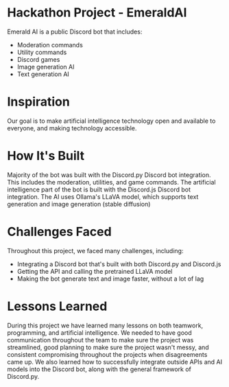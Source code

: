 # Hackathon Project - EmeraldAI

Emerald AI is a public Discord bot that includes:
- Moderation commands
- Utility commands
- Discord games
- Image generation AI
- Text generation AI

# Inspiration

Our goal is to make artificial intelligence technology open and available to everyone, and making technology accessible. 

# How It's Built

Majority of the bot was built with the Discord.py Discord bot integration. This includes the moderation, utilities, and game commands. The artificial intelligence part of the bot is built with the Discord.js Discord bot integration. The AI uses Ollama's LLaVA model, which supports text generation and image generation (stable diffusion)

# Challenges Faced
Throughout this project, we faced many challenges, including:
- Integrating a Discord bot that's built with both Discord.py and Discord.js
- Getting the API and calling the pretrained LLaVA model
- Making the bot generate text and image faster, without a lot of lag

# Lessons Learned
During this project we have learned many lessons on both teamwork, programming, and artificial intelligence. We needed to have good communication throughout the team to make sure the project was streamlined, good planning to make sure the project wasn't messy, and consistent compromising throughout the projects when disagreements came up. We also learned how to successfully integrate outside APIs and AI models into the Discord bot, along with the general framework of Discord.py.
